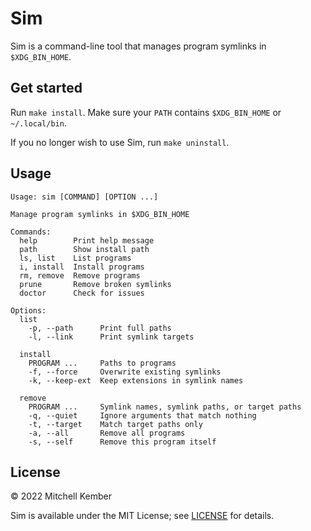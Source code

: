 # Sim

Sim is a command-line tool that manages program symlinks in `$XDG_BIN_HOME`.

## Get started

Run `make install`. Make sure your `PATH` contains `$XDG_BIN_HOME` or `~/.local/bin`.

If you no longer wish to use Sim, run `make uninstall`.

## Usage

```
Usage: sim [COMMAND] [OPTION ...]

Manage program symlinks in $XDG_BIN_HOME

Commands:
  help        Print help message
  path        Show install path
  ls, list    List programs
  i, install  Install programs
  rm, remove  Remove programs
  prune       Remove broken symlinks
  doctor      Check for issues

Options:
  list
    -p, --path      Print full paths
    -l, --link      Print symlink targets

  install
    PROGRAM ...     Paths to programs
    -f, --force     Overwrite existing symlinks
    -k, --keep-ext  Keep extensions in symlink names

  remove
    PROGRAM ...     Symlink names, symlink paths, or target paths
    -q, --quiet     Ignore arguments that match nothing
    -t, --target    Match target paths only
    -a, --all       Remove all programs
    -s, --self      Remove this program itself
```

## License

© 2022 Mitchell Kember

Sim is available under the MIT License; see [LICENSE](LICENSE.md) for details.
